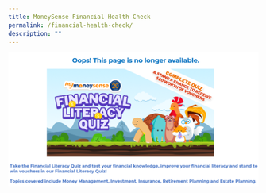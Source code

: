 ```yaml
---
title: MoneySense Financial Health Check
permalink: /financial-health-check/
description: ""
---
```

[![FinLitQuiz](/images/Homepage/fin%20lit%20quiz.png)](https://www.mymoneysense.gov.sg/fin-lit-quiz/?&utm_source=Website&utm_medium=moneysense&utm_campaign=2023Oct)